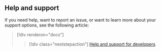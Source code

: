 ## Help and support

If you need help, want to report an issue, or want to learn more about your support options, see the following article:

> [!div renderon="docs"]
> > [!div class="nextstepaction"]
> > [Help and support for developers](https://docs.microsoft.com/azure/active-directory/develop/active-directory-develop-help-support)
